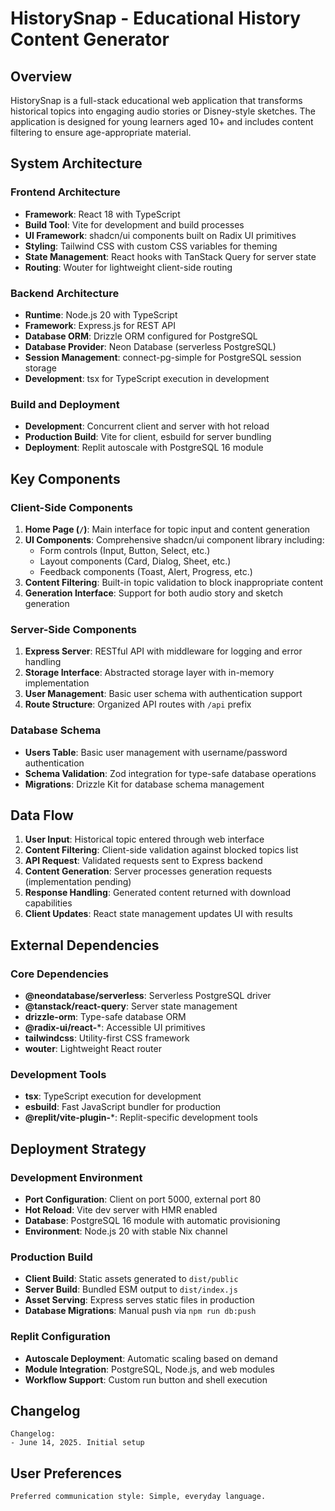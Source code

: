 # HistorySnap - Educational History Content Generator

## Overview

HistorySnap is a full-stack educational web application that transforms historical topics into engaging audio stories or Disney-style sketches. The application is designed for young learners aged 10+ and includes content filtering to ensure age-appropriate material.

## System Architecture

### Frontend Architecture
- **Framework**: React 18 with TypeScript
- **Build Tool**: Vite for development and build processes
- **UI Framework**: shadcn/ui components built on Radix UI primitives
- **Styling**: Tailwind CSS with custom CSS variables for theming
- **State Management**: React hooks with TanStack Query for server state
- **Routing**: Wouter for lightweight client-side routing

### Backend Architecture
- **Runtime**: Node.js 20 with TypeScript
- **Framework**: Express.js for REST API
- **Database ORM**: Drizzle ORM configured for PostgreSQL
- **Database Provider**: Neon Database (serverless PostgreSQL)
- **Session Management**: connect-pg-simple for PostgreSQL session storage
- **Development**: tsx for TypeScript execution in development

### Build and Deployment
- **Development**: Concurrent client and server with hot reload
- **Production Build**: Vite for client, esbuild for server bundling
- **Deployment**: Replit autoscale with PostgreSQL 16 module

## Key Components

### Client-Side Components
1. **Home Page (`/`)**: Main interface for topic input and content generation
2. **UI Components**: Comprehensive shadcn/ui component library including:
   - Form controls (Input, Button, Select, etc.)
   - Layout components (Card, Dialog, Sheet, etc.)
   - Feedback components (Toast, Alert, Progress, etc.)
3. **Content Filtering**: Built-in topic validation to block inappropriate content
4. **Generation Interface**: Support for both audio story and sketch generation

### Server-Side Components
1. **Express Server**: RESTful API with middleware for logging and error handling
2. **Storage Interface**: Abstracted storage layer with in-memory implementation
3. **User Management**: Basic user schema with authentication support
4. **Route Structure**: Organized API routes with `/api` prefix

### Database Schema
- **Users Table**: Basic user management with username/password authentication
- **Schema Validation**: Zod integration for type-safe database operations
- **Migrations**: Drizzle Kit for database schema management

## Data Flow

1. **User Input**: Historical topic entered through web interface
2. **Content Filtering**: Client-side validation against blocked topics list
3. **API Request**: Validated requests sent to Express backend
4. **Content Generation**: Server processes generation requests (implementation pending)
5. **Response Handling**: Generated content returned with download capabilities
6. **Client Updates**: React state management updates UI with results

## External Dependencies

### Core Dependencies
- **@neondatabase/serverless**: Serverless PostgreSQL driver
- **@tanstack/react-query**: Server state management
- **drizzle-orm**: Type-safe database ORM
- **@radix-ui/react-***: Accessible UI primitives
- **tailwindcss**: Utility-first CSS framework
- **wouter**: Lightweight React router

### Development Tools
- **tsx**: TypeScript execution for development
- **esbuild**: Fast JavaScript bundler for production
- **@replit/vite-plugin-***: Replit-specific development tools

## Deployment Strategy

### Development Environment
- **Port Configuration**: Client on port 5000, external port 80
- **Hot Reload**: Vite dev server with HMR enabled
- **Database**: PostgreSQL 16 module with automatic provisioning
- **Environment**: Node.js 20 with stable Nix channel

### Production Build
- **Client Build**: Static assets generated to `dist/public`
- **Server Build**: Bundled ESM output to `dist/index.js`
- **Asset Serving**: Express serves static files in production
- **Database Migrations**: Manual push via `npm run db:push`

### Replit Configuration
- **Autoscale Deployment**: Automatic scaling based on demand
- **Module Integration**: PostgreSQL, Node.js, and web modules
- **Workflow Support**: Custom run button and shell execution

## Changelog

```
Changelog:
- June 14, 2025. Initial setup
```

## User Preferences

```
Preferred communication style: Simple, everyday language.
```